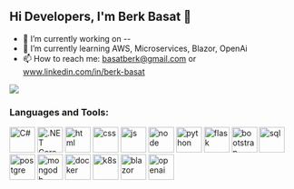## Hi Developers, I'm Berk Basat 👋


- 🔭 I’m currently working on --
- 🌱 I’m currently learning AWS, Microservices, Blazor, OpenAi
- 📫 How to reach me: basatberk@gmail.com or www.linkedin.com/in/berk-basat

![](https://komarev.com/ghpvc/?username=BerkBasat&color=blue)

### Languages and Tools:
<p float="left">
  <img src="https://exceptionnotfound.net/content/images/2020/09/C_Sharp_logo.svg" width="auto" height="45"  alt="C#">
  <img src="https://upload.wikimedia.org/wikipedia/commons/thumb/e/ee/.NET_Core_Logo.svg/2048px-.NET_Core_Logo.svg.png" width="auto" height="45" alt=".NET Core">
  <img src="https://cdn-icons-png.flaticon.com/512/732/732212.png" width="auto" height="45" alt="html">
  <img src="https://upload.wikimedia.org/wikipedia/commons/thumb/6/62/CSS3_logo.svg/800px-CSS3_logo.svg.png" width="auto" height="45" alt="css">
  <img src="https://user-images.githubusercontent.com/82957009/182874857-4dda8588-7370-4648-89f2-9e547ce07303.png" width="auto" height="45" alt="js">
  <img src="https://user-images.githubusercontent.com/82957009/191198979-c5c497bd-f6c0-4641-87f9-e36eaa3b2852.png" width="auto" height="45" alt="node">
  <img src="https://user-images.githubusercontent.com/82957009/182875877-379c780f-f3ad-4936-bd1a-c3268730423f.png" width="auto" height="45" alt="python">
  <img src="https://user-images.githubusercontent.com/82957009/182876005-e26b455b-f678-496f-8b10-57ce50645d1d.png" width="auto" height="45" alt="flask">
  <img src="https://user-images.githubusercontent.com/82957009/182874943-b37a0eea-2a69-40b9-b8a4-5d9a079ae5a0.png" width="auto" height="45" alt="bootstrap">
  <img src="https://user-images.githubusercontent.com/82957009/182875985-f4941ee0-9e0e-42b8-a5bf-15f154233d56.png" width="auto" height="45" alt="sql">
  <img src="https://user-images.githubusercontent.com/82957009/186125708-610a98e1-ee9a-4e34-bed2-c82eb558f842.png" width="auto" height="45" alt="postgre">
  <img src="https://g.foolcdn.com/art/companylogos/square/mdb.png" width="auto" height="45" alt="mongodb">
  <img src="https://user-images.githubusercontent.com/82957009/194516178-e6883ef9-aca1-49ed-9081-cbd7465318c5.png" width="auto" height="45" alt="docker">
  <img src="https://user-images.githubusercontent.com/82957009/194516280-77f831a7-672d-4888-88b7-5ae928bac902.png" width="auto" height="45" alt="k8s">
  <img src="https://upload.wikimedia.org/wikipedia/commons/d/d0/Blazor.png" height="45" alt="blazor">
  <img src="https://user-images.githubusercontent.com/82957009/212249995-11ed2020-4f6b-406b-a880-4d2071408757.png" height="45" alt="openai">

  
</p>


